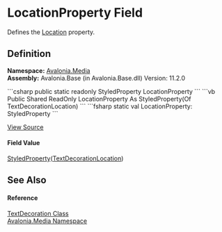 # LocationProperty Field


Defines the <a href="P_Avalonia_Media_TextDecoration_Location">Location</a> property.



## Definition
**Namespace:** <a href="N_Avalonia_Media">Avalonia.Media</a>  
**Assembly:** Avalonia.Base (in Avalonia.Base.dll) Version: 11.2.0

<Tabs groupId="api-code-preview">
<TabItem value="csharp" label="C#">
```csharp
public static readonly StyledProperty<TextDecorationLocation> LocationProperty
```
</TabItem>
<TabItem value="vb" label="VB">
```vb
Public Shared ReadOnly LocationProperty As StyledProperty(Of TextDecorationLocation)
```
</TabItem>
<TabItem value="fsharp" label="F#">
```fsharp
static val LocationProperty: StyledProperty<TextDecorationLocation>
```
</TabItem>
</Tabs>



<a href="https://github.com/AvaloniaUI/Avalonia/tree/master/src/Avalonia.Base/Media/TextDecoration.cs" title="View the source code">View Source</a>



#### Field Value
<a href="T_Avalonia_StyledProperty_1">StyledProperty</a>(<a href="T_Avalonia_Media_TextDecorationLocation">TextDecorationLocation</a>)

## See Also


#### Reference
<a href="T_Avalonia_Media_TextDecoration">TextDecoration Class</a>  
<a href="N_Avalonia_Media">Avalonia.Media Namespace</a>  
